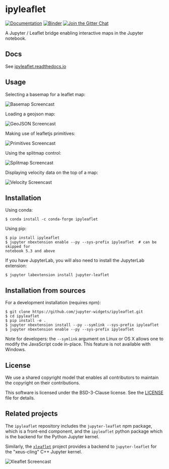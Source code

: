 # ipyleaflet

[![Documentation](http://readthedocs.org/projects/ipyleaflet/badge/?version=latest)](https://ipyleaflet.readthedocs.io/en/latest/?badge=latest)
[![Binder](https://img.shields.io/badge/launch-binder-brightgreen.svg)](http://mybinder.org/v2/gh/jupyter-widgets/ipyleaflet/0.8.4?urlpath=lab/tree/examples)
[![Join the Gitter Chat](https://badges.gitter.im/Join%20Chat.svg)](https://gitter.im/jupyter-widgets/Lobby?utm_source=badge&utm_medium=badge&utm_campaign=pr-badge&utm_content=badge)

A Jupyter / Leaflet bridge enabling interactive maps in the Jupyter notebook.

## Docs

See [ipyleaflet.readthedocs.io](https://ipyleaflet.readthedocs.io/en/latest/?badge=latest)

## Usage

Selecting a basemap for a leaflet map:

![Basemap Screencast](basemap.gif)

Loading a geojson map:

![GeoJSON Screencast](geojson.gif)

Making use of leafletjs primitives:

![Primitives Screencast](primitives.gif)

Using the splitmap control:

![Splitmap Screencast](splitmap.gif)

Displaying velocity data on the top of a map:

![Velocity Screencast](velocity.gif)

## Installation

Using conda:

```
$ conda install -c conda-forge ipyleaflet
```

Using pip:

```
$ pip install ipyleaflet
$ jupyter nbextension enable --py --sys-prefix ipyleaflet  # can be skipped for
notebook 5.3 and above
```

If you have JupyterLab, you will also need to install the JupyterLab extension:

```
$ jupyter labextension install jupyter-leaflet
```

## Installation from sources

For a development installation (requires npm):

```
$ git clone https://github.com/jupyter-widgets/ipyleaflet.git
$ cd ipyleaflet
$ pip install -e .
$ jupyter nbextension install --py --symlink --sys-prefix ipyleaflet
$ jupyter nbextension enable --py --sys-prefix ipyleaflet
```

Note for developers: the `--symlink` argument on Linux or OS X allows one to
modify the JavaScript code in-place. This feature is not available
with Windows.

## License

We use a shared copyright model that enables all contributors to maintain the
copyright on their contributions.

This software is licensed under the BSD-3-Clause license. See the [LICENSE](LICENSE) file for details.

## Related projects

The `ipyleaflet` repository includes the `jupyter-leaflet` npm package, which
is a front-end component, and the `ipyleaflet` python package which is the
backend for the Python Jupyter kernel.

Similarly, the [`xleaflet`](https://github.com/QuantStack/xleaflet/) project
provides a backend to `jupyter-leaflet` for the "xeus-cling" C++ Jupyter
kernel.

![Xleaflet Screencast](xleaflet.gif)
